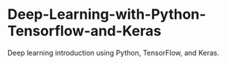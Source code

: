 # Deep-Learning-with-Python-Tensorflow-and-Keras
Deep learning introduction using Python, TensorFlow, and Keras.
